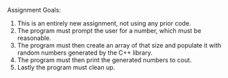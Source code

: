Assignment Goals:
1. This is an entirely new assignment, not using any prior code.
2. The program must prompt the user for a number, which must be reasonable.
3. The program must then create an array of that size and populate it with random numbers generated by the C++ <random> library.
4. The program must then print the generated numbers to cout.
5. Lastly the program must clean up.
